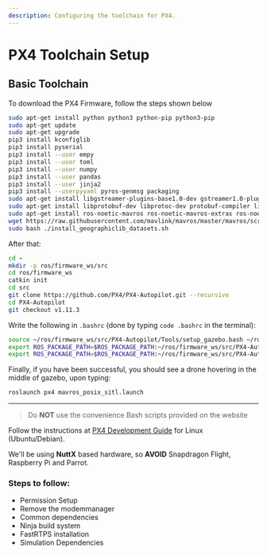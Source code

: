 ```yaml
---
description: Configuring the toolchain for PX4.
---
```


# PX4 Toolchain Setup

## Basic Toolchain <a href="#basic-toolchain" id="basic-toolchain"></a>

To download the PX4 Firmware, follow the steps shown below

```bash
sudo apt-get install python python3 python-pip python3-pip
sudo apt-get update
sudo apt-get upgrade
pip3 install kconfiglib
pip3 install pyserial 
pip3 install --user empy 
pip3 install --user toml 
pip3 install --user numpy 
pip3 install --user pandas 
pip3 install --user jinja2 
pip3 install --userpyyaml pyros-genmsg packaging  
sudo apt-get install libgstreamer-plugins-base1.0-dev gstreamer1.0-plugins-bad gstreamer1.0-plugins-base gstreamer1.0-plugins-good gstreamer1.0-plugins-ugly -y
sudo apt-get install libprotobuf-dev libprotoc-dev protobuf-compiler libeigen3-dev libxml2-utils python3-rospkg python3-jinja2
sudo apt-get install ros-noetic-mavros ros-noetic-mavros-extras ros-noetic-mavlink python3-catkin-tools python3-rosinstall-generator
wget https://raw.githubusercontent.com/mavlink/mavros/master/mavros/scripts/install_geographiclib_datasets.sh
sudo bash ./install_geographiclib_datasets.sh
```

After that:

```bash
cd ~
mkdir -p ros/firmware_ws/src
cd ros/firmware_ws
catkin init
cd src
git clone https://github.com/PX4/PX4-Autopilot.git --recursive
cd PX4-Autopilot
git checkout v1.11.3
```

Write the following in `.bashrc` (done by typing `code .bashrc` in the terminal):

```bash
source ~/ros/firmware_ws/src/PX4-Autopilot/Tools/setup_gazebo.bash ~/ros/firmware_ws/src/PX4-Autopilot ~/ros/firmware_ws/src/PX4-Autopilot/build/px4_sitl_default > /dev/null
export ROS_PACKAGE_PATH=$ROS_PACKAGE_PATH:~/ros/firmware_ws/src/PX4-Autopilot            
export ROS_PACKAGE_PATH=$ROS_PACKAGE_PATH:~/ros/firmware_ws/src/PX4-Autopilot/Tools/sitl_gazebo
```

Finally, if you have been successful, you should see a drone hovering in the middle of gazebo, upon typing:

```bash
roslaunch px4 mavros_posix_sitl.launch
```

***

> Do **NOT** use the convenience Bash scripts provided on the website

Follow the instructions at [PX4 Development Guide](https://dev.px4.io/en/setup/dev\_env\_linux\_ubuntu.html) for Linux (Ubuntu/Debian).

We'll be using **NuttX** based hardware, so **AVOID** Snapdragon Flight, Raspberry Pi and Parrot.

### Steps to follow: <a href="#steps-to-follow" id="steps-to-follow"></a>

* Permission Setup
* Remove the modemmanager
* Common dependencies
* Ninja build system
* FastRTPS installation
* Simulation Dependencies

